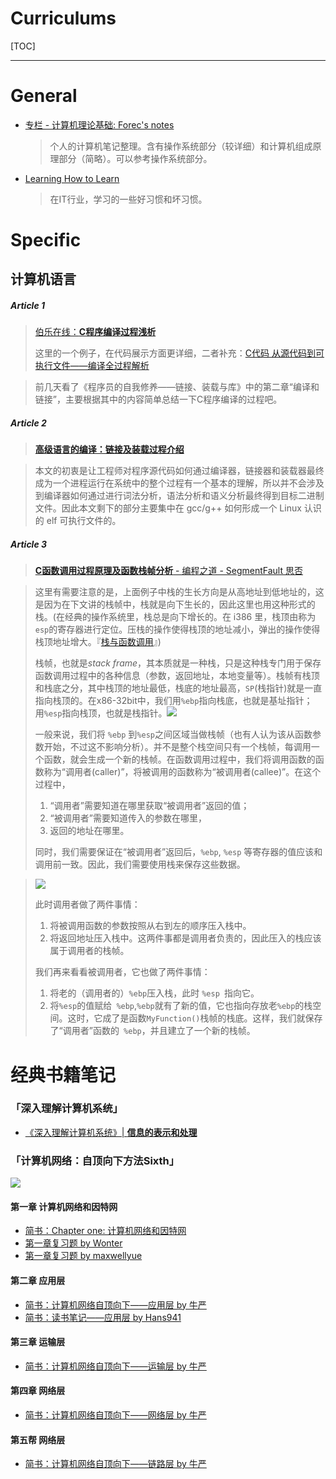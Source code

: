 # Curriculums

[TOC]

---

# General

- [专栏 - 计算机理论基础: Forec's notes](http://blog.forec.cn/columns/cs-basic.html)

  > 个人的计算机笔记整理。含有操作系统部分（较详细）和计算机组成原理部分（简略）。可以参考操作系统部分。

- [Learning How to Learn](https://zilongshanren.com/blog/2017-05-09-learning-how-to-learn.html#sec-2-7)

  > 在IT行业，学习的一些好习惯和坏习惯。

# Specific

## 计算机语言

##### Article 1

> [伯乐在线：**C程序编译过程浅析**](http://blog.jobbole.com/109399/) 
>
> <!--从一个gcc编译c程序的实例出发，通过详细的cli命令和适当的图片展示了整个过程。Practical。-->
>
> 这里的一个例子，在代码展示方面更详细，二者补充：[C代码 从源代码到可执行文件——编译全过程解析](https://www.jianshu.com/p/8dc5b0689b53)

> 前几天看了《程序员的自我修养——链接、装载与库》中的第二章“编译和链接”，主要根据其中的内容简单总结一下C程序编译的过程吧。 

##### Article 2

> [**高级语言的编译：链接及装载过程介绍**](https://cloud.tencent.com/developer/article/1057759)
>
> <!--更深入的一个说明，从引言、CPU体系结构，操作系统介绍，更侧重编译器原理角度。-->

> 本文的初衷是让工程师对程序源代码如何通过编译器，链接器和装载器最终成为一个进程运行在系统中的整个过程有一个基本的理解，所以并不会涉及到编译器如何通过进行词法分析，语法分析和语义分析最终得到目标二进制文件。因此本文剩下的部分主要集中在 gcc/g++ 如何形成一个 Linux 认识的 elf 可执行文件的。 

##### Article 3

> [**C函数调用过程原理及函数栈帧分析** - 编程之道 - SegmentFault 思否](https://segmentfault.com/a/1190000007977460)
>
> <!--蛮不错，并不晦涩-->

> 这里有需要注意的是，上面例子中栈的生长方向是从高地址到低地址的，这是因为在下文讲的栈帧中，栈就是向下生长的，因此这里也用这种形式的栈。(在经典的操作系统里，栈总是向下增长的。在 i386 里，栈顶由称为`esp`的寄存器进行定位。压栈的操作使得栈顶的地址减小，弹出的操作使得栈顶地址增大。『[栈与函数调用](http://gaunthan.leanote.com/post/%E6%A0%88%E4%B8%8E%E5%87%BD%E6%95%B0%E8%B0%83%E7%94%A8)』)
>
> 栈帧，也就是*stack frame*，其本质就是一种栈，只是这种栈专门用于保存函数调用过程中的各种信息（参数，返回地址，本地变量等）。栈帧有栈顶和栈底之分，其中栈顶的地址最低，栈底的地址最高，`SP`(栈指针)就是一直指向栈顶的。在x86-32bit中，我们用` %ebp `指向栈底，也就是基址指针；用` %esp `指向栈顶，也就是栈指针。![](https://segmentfault.com/img/remote/1460000007977465)
>
> 一般来说，我们将 `%ebp` 到` %esp `之间区域当做栈帧（也有人认为该从函数参数开始，不过这不影响分析）。并不是整个栈空间只有一个栈帧，每调用一个函数，就会生成一个新的栈帧。在函数调用过程中，我们将调用函数的函数称为“调用者(caller)”，将被调用的函数称为“被调用者(callee)”。在这个过程中，
>
> 1. “调用者”需要知道在哪里获取“被调用者”返回的值；
> 2. “被调用者”需要知道传入的参数在哪里，
> 3. 返回的地址在哪里。
>
> 同时，我们需要保证在“被调用者”返回后，`%ebp`, `%esp` 等寄存器的值应该和调用前一致。因此，我们需要使用栈来保存这些数据。

> ![](https://segmentfault.com/img/remote/1460000007977466)
>
> 此时调用者做了两件事情：
>
> 1. 将被调用函数的参数按照从右到左的顺序压入栈中。
> 2. 将返回地址压入栈中。这两件事都是调用者负责的，因此压入的栈应该属于调用者的栈帧。
>
> 我们再来看看被调用者，它也做了两件事情：
>
> 1. 将老的（调用者的）` %ebp `压入栈，此时 `%esp `指向它。
> 2. 将` %esp `的值赋给` %ebp`,` %ebp `就有了新的值，它也指向存放老` %ebp `的栈空间。这时，它成了是函数` MyFunction() `栈帧的栈底。这样，我们就保存了“调用者”函数的` %ebp`，并且建立了一个新的栈帧。



# 经典书籍笔记

### 「深入理解计算机系统」

- [《深入理解计算机系统》| **信息的表示和处理**](https://www.jianshu.com/p/58cb75d9404e?utm_campaign=maleskine&utm_content=note&utm_medium=seo_notes&utm_source=recommendation)

### 「计算机网络：自顶向下方法Sixth」

![](https://upload-images.jianshu.io/upload_images/2941343-c76b682f3ff23a2e.png?imageMogr2/auto-orient/strip%7CimageView2/2/w/318)

#### 第一章 计算机网络和因特网

- [简书：Chapter one: 计算机网络和因特网](https://www.jianshu.com/p/d388d0528524)
- [第一章复习题 by Wonter](https://www.jianshu.com/p/4158a9258b01)
- [第一章复习题 by maxwellyue](https://www.jianshu.com/p/47f1adf5fb1f)

#### 第二章 应用层

- [简书：计算机网络自顶向下——应用层 by 牛严](https://www.jianshu.com/p/48f2bebaeb40)
- [简书：读书笔记——应用层 by Hans941](https://www.jianshu.com/p/1b53e88e5864?utm_campaign=maleskine&utm_content=note&utm_medium=seo_notes&utm_source=recommendation)

#### 第三章 运输层

- [简书：计算机网络自顶向下——运输层 by 牛严](https://www.jianshu.com/p/0bbc559e7b05)

#### 第四章 网络层

- [简书：计算机网络自顶向下——网络层 by 牛严](https://www.jianshu.com/p/78330d05537c)

#### 第五帮 网络层

- [简书：计算机网络自顶向下——链路层 by 牛严](https://www.jianshu.com/p/16c716ec06b7)